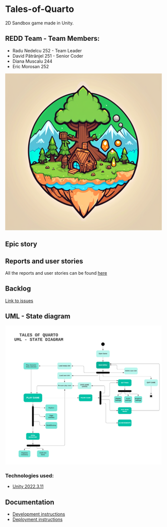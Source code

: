 # Tales-of-Quarto
2D Sandbox game made in Unity.

## REDD Team - Team Members:
  - Radu Nedelcu 252 - Team Leader
  - David Pătrânjel 251 - Senior Coder
  - Diana Muscalu 244
  - Eric Morosan 252

<img src="./gallery/Logo ToQ.png" alt="Logo ToQ" />


## Epic story 


## Reports and user stories
All the reports and user stories can be found <a href= "https://drive.google.com/drive/folders/1TB1HYDuZLqeMnfC3uYngrMfA8mSj83oe?usp=sharing" > here </a>

## Backlog
<a href= "https://github.com/Pepi100/Tales-of-Quarto/issues" > Link to issues  </a>

## UML - State diagram

<img src="./gallery/UML ToQ.png" alt="UML State Diagram" />



### Technologies used:

- [Unity 2022.3.11](https://unity.com/releases/editor/whats-new/2022.3.11)

## Documentation

- [Development instructions](CONTRIBUTING.md)
- [Deployment instructions](DEPLOYMENT.md)